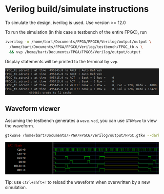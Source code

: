 # Verilog build/simulate instructions

To simulate the design, iverilog is used. Use version >= 12.0

To run the simulation (in this case a testbench of the entire FPGC), run 

```bash
iverilog -o /home/bart/Documents/FPGA/FPGC6/Verilog/output/output \
  /home/bart/Documents/FPGA/FPGC6/Verilog/testbench/FPGC_tb.v \
  && vvp /home/bart/Documents/FPGA/FPGC6/Verilog/output/output
```

Display statements will be printed to the terminal by `vvp`.

![vvp](../images/vvp.png)

## Waveform viewer

Assuming the testbench generates a `wave.vcd`, you can use `GTKWave` to view the waveform.

```bash
gtkwave /home/bart/Documents/FPGA/FPGC6/Verilog/output/FPGC.gtkw --dark
```

![GTKwave](../images/gtkwave.png)

Tip: use `ctrl+shft+r` to reload the waveform when overwritten by a new simulation.
